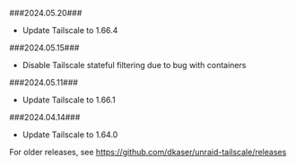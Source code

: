 ###2024.05.20###
- Update Tailscale to 1.66.4

###2024.05.15###
- Disable Tailscale stateful filtering due to bug with containers

###2024.05.11###
- Update Tailscale to 1.66.1

###2024.04.14###
- Update Tailscale to 1.64.0

For older releases, see https://github.com/dkaser/unraid-tailscale/releases